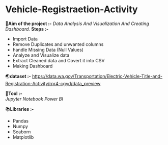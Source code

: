# Vehicle-Registraetion-Activity

:triangular_flag_on_post:**Aim of the project :-**  *Data Analysis And Visualization And Creating Dashboard.*
**Steps :-**
- Import Data
- Remove Duplicates and unwanted columns
- handle Missing Data (Null Values)
- Analyze and Visualize data
- Extract Cleaned data and Covert it into CSV
- Making Dashboard


:earth_asia:**dataset :-** https://data.wa.gov/Transportation/Electric-Vehicle-Title-and-Registration-Activity/rpr4-cgyd/data_preview

:mushroom:**Tool :-**  
*Jupyter Notebook* 
*Power BI*

:books:**Libraries :-** 
- Pandas
- Numpy 
- Seaborn
- Matplotlib

